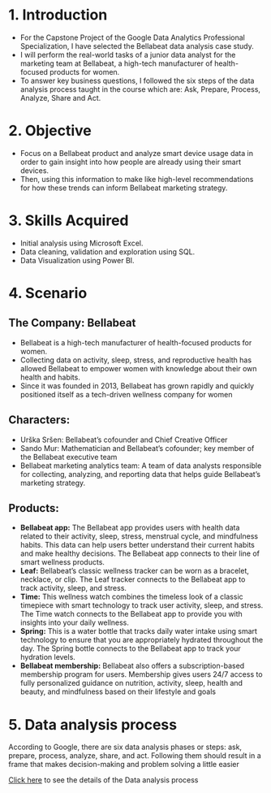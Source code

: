 # 1. Introduction
- For the Capstone Project of the Google Data Analytics Professional Specialization, I have selected the Bellabeat data analysis case study. 
- I will perform the real-world tasks of a junior data analyst for the marketing team at Bellabeat, a high-tech manufacturer of health-focused products for women.
- To answer key business questions, I followed the six steps of the data analysis process taught in the course which are: Ask, Prepare, Process, Analyze, Share and Act.

# 2. Objective
- Focus on a Bellabeat product and analyze smart device usage data in order to gain insight into how people are already using their smart devices.
- Then, using this information to make like high-level recommendations for how these trends can inform Bellabeat marketing strategy.

# 3. Skills Acquired
- Initial analysis using Microsoft Excel.
- Data cleaning, validation and exploration using SQL.
- Data Visualization using Power BI.

# 4. Scenario
## The Company: Bellabeat
- Bellabeat is a high-tech manufacturer of health-focused products for women. 
- Collecting data on activity, sleep, stress, and reproductive health has allowed Bellabeat to empower women with knowledge about their own health and habits.
- Since it was founded in 2013, Bellabeat has grown rapidly and quickly positioned itself as a tech-driven wellness company for women
## Characters:
- Urška Sršen: Bellabeat’s cofounder and Chief Creative Officer
- Sando Mur: Mathematician and Bellabeat’s cofounder; key member of the Bellabeat executive team
- Bellabeat marketing analytics team: A team of data analysts responsible for collecting, analyzing, and
reporting data that helps guide Bellabeat’s marketing strategy.
## Products:
- **Bellabeat app:** The Bellabeat app provides users with health data related to their activity, sleep, stress,
menstrual cycle, and mindfulness habits. This data can help users better understand their current habits and
make healthy decisions. The Bellabeat app connects to their line of smart wellness products.
- **Leaf:** Bellabeat’s classic wellness tracker can be worn as a bracelet, necklace, or clip. The Leaf tracker connects
to the Bellabeat app to track activity, sleep, and stress.
- **Time:** This wellness watch combines the timeless look of a classic timepiece with smart technology to track user
activity, sleep, and stress. The Time watch connects to the Bellabeat app to provide you with insights into your
daily wellness.
- **Spring:** This is a water bottle that tracks daily water intake using smart technology to ensure that you are
appropriately hydrated throughout the day. The Spring bottle connects to the Bellabeat app to track your
hydration levels.
- **Bellabeat membership:** Bellabeat also offers a subscription-based membership program for users.
Membership gives users 24/7 access to fully personalized guidance on nutrition, activity, sleep, health and
beauty, and mindfulness based on their lifestyle and goals

# 5. Data analysis process
According to Google, there are six data analysis phases or steps: ask, prepare, process, analyze, share, and act. Following them should result in a frame that makes decision-making and problem solving a little easier


[Click here](https://github.com/linhdan2109/Portfolio_Projects/blob/main/Google%20Data%20Analytics%20Professional%20Certificate%20Capstone%20Project/Data%20analysis%20process.md) to see the details of the Data analysis process
